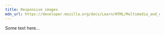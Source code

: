 ```yaml
---
title: Responsive images
mdn_url: https://developer.mozilla.org/docs/Learn/HTML/Multimedia_and_embedding/Responsive_images
---
```

Some text here...
